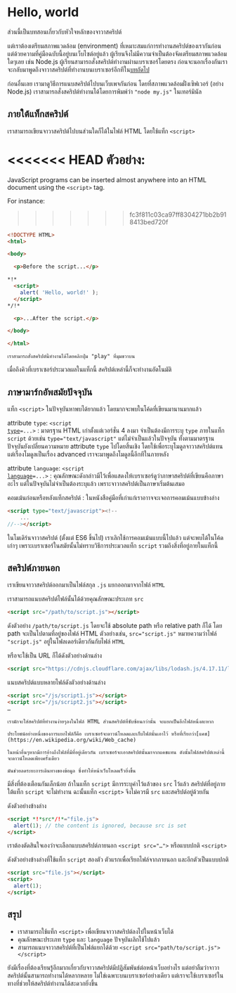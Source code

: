 # Hello, world

ส่วนนี้เป็นบทสอนเกี่ยวกับหัวใจหลักของจาวาสคริปต์

แต่เราต้องเตรียมสภาพแวดล้อม (environment) ที่เหมาะสมแก่การทำงานสคริปต์ของเรากันก่อน แต่ด้วยความที่คู่มือฉบับนี้อยู่บนเว็บไซต์อยู่แล้ว ผู้เรียนจึงไม่มีความจำเป็นต้องจัดเตรียมสภาพแวดล้อมใดๆเลย เช่น Node.js ผู้เรียนสามารถสั่งสคริปต์ทำงานผ่านเบราเซอร์โดยตรง ก่อนจะนอกเรื่องกันเราจะกลับมาพูดถึงจาวาสคริปต์ที่ทำงานบนเบราเซอร์อีกทีใน[บทถัดไป]((/ui))

ก่อนอื่นเลย เรามาดูวิธีการแนบสคริปต์ไปบนเว็บเพจกันก่อน โดยที่สภาพแวดล้อมฝั่งเซิฟเวอร์ (อย่าง Node.js) เราสามารถสั่งสคริปต์ทำงานได้โดยการพิมพ์ว่า `"node my.js"` ในเทอร์มินัล

## ภายใต้แท็กสคริปต์

เราสามารถเขียนจาวาสคริปต์ไปบนส่วนใดก็ได้ในไฟล์ HTML โดยใช้แท็ก `<script>`

<<<<<<< HEAD
ตัวอย่าง:
=======
JavaScript programs can be inserted almost anywhere into an HTML document using the `<script>` tag.

For instance:
>>>>>>> fc3f811c03ca97ff8304271bb2b918413bed720f

```html run height=100
<!DOCTYPE HTML>
<html>

<body>

  <p>Before the script...</p>

*!*
  <script>
    alert( 'Hello, world!' );
  </script>
*/!*

  <p>...After the script.</p>

</body>

</html>
```

```online
เราสามารถสั่งสคริปต์นี้ทำงานได้โดยคลิกปุ่ม "play" ที่มุมขวาบน
```

เมื่อถึงคิวที่เบราเซอร์ประมวลผลในแท็กนี้ สคริปต์เหล่านี้ก็จะทำงานอัตโนมัติ

## ภาษามาร์กอัพสมัยปัจจุบัน

แท็ก `<script>` ในปัจจุบันหาพบได้ยากแล้ว โดยมากจะพบในโค้ดที่เขียนมานานมากแล้ว

attribute `type`: <code>&lt;script <u>type</u>=...&gt;</code>
: มาตรฐาน HTML เก่าตั้งแต่เวอร์ชั่น 4 ลงมา จำเป็นต้องมีการระบุ `type` ภายในแท็ก `script` ด้วยเช่น `type="text/javascript"` แต่ไม่จำเป็นแล้วในปัจจุบัน ทั้งตามมาตรฐานปัจจุบันยังเปลี่ยนความหมาย attribute `type` ไปโดยสิ้นเชิง โดยใช้เพื่อระบุโมดูลจาวาสคริปต์แทน แต่เรื่องโมดูลเป็นเรื่อง advanced เราจะมาพูดถึงโมดูลนี้อีกทีในภายหลัง

attribute `language`: <code>&lt;script <u>language</u>=...&gt;</code>
: คุณลักษณะดังกล่าวมีไว้เพื่อแสดงให้เบราเซอร์ดูว่าภาษาสคริปต์ที่เขียนคือภาษาอะไร แต่ในปัจจุบันไม่จำเป็นต้องระบุแล้ว เพราะจาวาสคริปต์เป็นภาษาเริ่มต้นเสมอ

คอมเม้นก่อนหรือหลังแท็กสคริปต์
: ในหนังสือคู่มือที่เก่าแก่เราอาาจจะเจอการคอมเม้นแบบข้างล่าง

  ```html no-beautify
  <script type="text/javascript"><!--
      ...
  //--></script>
  ```

ในโมเดิร์นจาวาสคริปต์ (ตั้งแต่ ES6 ขึ้นไป) เราเลิกใช้การคอมเม้นแบบนี้ไปแล้ว แต่จะพบได้ในโค้ดเก่าๆ เพราะเบราเซอร์ในสมัยนั้นไม่ทราบวิธีการประมวลแท็ก `script` รวมถึงสิ่งที่อยู่ภายในแท็กนี้

## สคริปต์ภายนอก

เราเขียนจาวาสคริปต์ออกมาเป็นไฟล์สกุล `.js` แยกออกมาจากไฟล์ `HTML`

เราสามารถแนบสคริปต์ไฟล์นั้นได้ด้วยคุณลักษณะประเภท `src`

```html
<script src="/path/to/script.js"></script>
```

ดังตัวอย่าง `/path/to/script.js` โดยจะใช้ absolute path หรือ relative path ก็ได้ โดย path จะเป็นไปตามที่อยู่ของไฟล์ HTML ตัวอย่างเช่น, `src="script.js"` หมายความว่าไฟล์ `"script.js"` อยู่ในโฟลเดอร์เดียวกันกับไฟล์ `HTML`

หรือจะใช้เป็น URL ก็ได้ดังตัวอย่างด้านล่าง

```html
<script src="https://cdnjs.cloudflare.com/ajax/libs/lodash.js/4.17.11/lodash.js"></script>
```

แนบสคริปต์แบบหลายไฟล์ดังตัวอย่างด้านล่าง

```html
<script src="/js/script1.js"></script>
<script src="/js/script2.js"></script>
…
```

```smart
เรามักจะใส่สคริปต์ที่ทำงานง่ายๆลงในไฟล์ HTML ส่วนสคริปต์ที่ซับซ้อนกว่านั้น จะแยกเป็นอีกไฟล์หนึ่งตะหาก

ประโยชน์อย่างหนึ่งของการแยกไฟล์ก็คือ เบราเซอร์จะดาวน์โหลดและเก็บไฟล์นั้นเอาไว้ หรือที่เรียกว่า[แคช](https://en.wikipedia.org/wiki/Web_cache)

ในหน้าอื่นๆหากมีการอ้างถึงไฟล์ที่มีที่อยู่เดียวกัน เบราเซอร์จะเอาสคริปต์นั้นมาจากแคชแทน ดังนั้นไฟล์สคริปต์เหล่านี้จะดาวน์โหลดเพียงครั้งเดียว

มันช่วยลดระยะการเดินทางของข้อมูล ซึ่งทำให้หน้าเว็บโหลดเร็วยิ่งขึ้น
```

มีสิ่งที่ต้องเตือนกันเล็กน้อย ถ้าในแท็ก `script` มีการระบุค่าไว้แล้วของ `src` ไว้แล้ว สคริปต์ที่อยู่ภายใต้แท็ก `script` จะไม่ทำงาน
ฉะนั้นแท็ก `<script>` จึงไม่ควรมี `src` และสคริปต์อยู่ด้วยกัน

ดังตัวอย่างข้างล่าง

```html
<script *!*src*/!*="file.js">
  alert(1); // the content is ignored, because src is set
</script>
```

เราต้องตัดสินใจเองว่าจะเลือกแบบสคริปต์ภายนอก `<script src="…">` หรือแบบปกติ `<script>`

ดังตัวอย่างข้างล่างที่ใช้แท็ก `script` สองตัว ตัวแรกเพื่อเรียกไฟล์จากภายนอก และอีกตัวเป็นแบบปกติ

```html
<script src="file.js"></script>
<script>
  alert(1);
</script>
```

## สรุป

- เราสามารถใช้แท็ก `<script>` เพื่อเขียนจาวาสคริปต์ลงไปในหน้าเว็บได้
- คุณลักษณะประเภท `type` และ `language` ปัจจุบันเลิกใช้ไปแล้ว
- สามารถแนบจาวาสคริปต์ที่เป็นไฟล์แยกได้ด้วย `<script src="path/to/script.js"></script>`

ยังมีเรื่องที่ต้องเรียนรู้อีกมากเกี่ยวกับจาวาสคริปต์มีปฎิสัมพันธ์ต่อหน้าเว็บอย่างไร แต่อย่าลืมว่าจาวาสคริปต์นั้นสามารถทำงานได้หลากหลาย ไม่ใช่เฉพาะบนเบราเซอร์อย่างเดียว แต่เราจะใช้เบราเซอร์ในทางที่ช่วยให้สคริปต์ทำงานได้สะดวกยิ่งขึ้น

